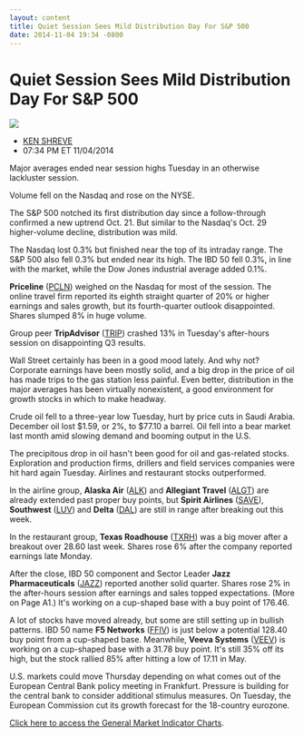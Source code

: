 ```yaml
---
layout: content
title: Quiet Session Sees Mild Distribution Day For S&P 500
date: 2014-11-04 19:34 -0800
---
```



Quiet Session Sees Mild Distribution Day For S&P 500
=====================================================


![](https://www.investors.com/wp-content/uploads/ibd-migrated-images/MPv_141105_635507127066485704.png)

* [KEN SHREVE](https://www.investors.com/author/shrevek/ "Posts by KEN SHREVE")
* 07:34 PM ET 11/04/2014




Major averages ended near session highs Tuesday in an otherwise lackluster session.

  

Volume fell on the Nasdaq and rose on the NYSE.

  

The S&P 500 notched its first distribution day since a follow-through confirmed a new uptrend Oct. 21. But similar to the Nasdaq's Oct. 29 higher-volume decline, distribution was mild.

  

The Nasdaq lost 0.3% but finished near the top of its intraday range. The S&P 500 also fell 0.3% but ended near its high. The IBD 50 fell 0.3%, in line with the market, while the Dow Jones industrial average added 0.1%.

  

**Priceline** ([PCLN](https://research.investors.com/quote.aspx?symbol=PCLN)) weighed on the Nasdaq for most of the session. The online travel firm reported its eighth straight quarter of 20% or higher earnings and sales growth, but its fourth-quarter outlook disappointed. Shares slumped 8% in huge volume.

  

Group peer **TripAdvisor** ([TRIP](https://research.investors.com/quote.aspx?symbol=TRIP)) crashed 13% in Tuesday's after-hours session on disappointing Q3 results.

  

Wall Street certainly has been in a good mood lately. And why not? Corporate earnings have been mostly solid, and a big drop in the price of oil has made trips to the gas station less painful. Even better, distribution in the major averages has been virtually nonexistent, a good environment for growth stocks in which to make headway.

  

Crude oil fell to a three-year low Tuesday, hurt by price cuts in Saudi Arabia. December oil lost $1.59, or 2%, to $77.10 a barrel. Oil fell into a bear market last month amid slowing demand and booming output in the U.S.

  

The precipitous drop in oil hasn't been good for oil and gas-related stocks. Exploration and production firms, drillers and field services companies were hit hard again Tuesday. Airlines and restaurant stocks outperformed.

  

In the airline group, **Alaska Air** ([ALK](https://research.investors.com/quote.aspx?symbol=ALK)) and **Allegiant Travel** ([ALGT](https://research.investors.com/quote.aspx?symbol=ALGT)) are already extended past proper buy points, but **Spirit Airlines** ([SAVE](https://research.investors.com/quote.aspx?symbol=SAVE)), **Southwest** ([LUV](https://research.investors.com/quote.aspx?symbol=LUV)) and **Delta** ([DAL](https://research.investors.com/quote.aspx?symbol=DAL)) are still in range after breaking out this week.

  

In the restaurant group, **Texas Roadhouse** ([TXRH](https://research.investors.com/quote.aspx?symbol=TXRH)) was a big mover after a breakout over 28.60 last week. Shares rose 6% after the company reported earnings late Monday.

  

After the close, IBD 50 component and Sector Leader **Jazz Pharmaceuticals** ([JAZZ](https://research.investors.com/quote.aspx?symbol=JAZZ)) reported another solid quarter. Shares rose 2% in the after-hours session after earnings and sales topped expectations. (More on Page A1.) It's working on a cup-shaped base with a buy point of 176.46.

  

A lot of stocks have moved already, but some are still setting up in bullish patterns. IBD 50 name **F5 Networks** ([FFIV](https://research.investors.com/quote.aspx?symbol=FFIV)) is just below a potential 128.40 buy point from a cup-shaped base. Meanwhile, **Veeva Systems** ([VEEV](https://research.investors.com/quote.aspx?symbol=VEEV)) is working on a cup-shaped base with a 31.78 buy point. It's still 35% off its high, but the stock rallied 85% after hitting a low of 17.11 in May.

  

U.S. markets could move Thursday depending on what comes out of the European Central Bank policy meeting in Frankfurt. Pressure is building for the central bank to consider additional stimulus measures. On Tuesday, the European Commission cut its growth forecast for the 18-country eurozone.

  

[Click here to access the General Market Indicator Charts](https://www.investors.com/pdf/GMI_110514.pdf).




